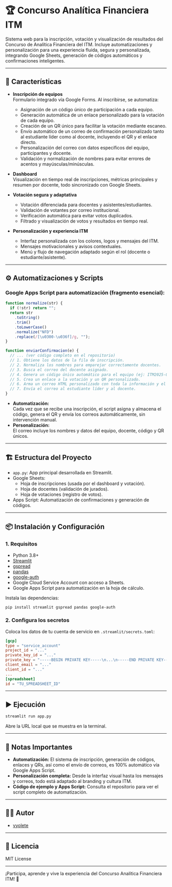 # 🏆 Concurso Analítica Financiera ITM

Sistema web para la inscripción, votación y visualización de resultados del Concurso de Analítica Financiera del ITM. Incluye automatizaciones y personalización para una experiencia fluida, segura y personalizada, integrando Google Sheets, generación de códigos automáticos y confirmaciones inteligentes.

---

## 🚀 Características

- **Inscripción de equipos**  
  Formulario integrado vía Google Forms. Al inscribirse, se automatiza:
  - Asignación de un código único de participación a cada equipo.
  - Generación automática de un enlace personalizado para la votación de cada equipo.
  - Creación de un QR único para facilitar la votación mediante escaneo.
  - Envío automático de un correo de confirmación personalizado tanto al estudiante líder como al docente, incluyendo el QR y el enlace directo.
  - Personalización del correo con datos específicos del equipo, participantes y docente.
  - Validación y normalización de nombres para evitar errores de acentos y mayúsculas/minúsculas.

- **Dashboard**  
  Visualización en tiempo real de inscripciones, métricas principales y resumen por docente, todo sincronizado con Google Sheets.

- **Votación segura y adaptativa**  
  - Votación diferenciada para docentes y asistentes/estudiantes.
  - Validación de votantes por correo institucional.
  - Verificación automática para evitar votos duplicados.
  - Filtrado y visualización de votos y resultados en tiempo real.

- **Personalización y experiencia ITM**  
  - Interfaz personalizada con los colores, logos y mensajes del ITM.
  - Mensajes motivacionales y avisos contextuales.
  - Menú y flujo de navegación adaptado según el rol (docente o estudiante/asistente).

---

## ⚙️ Automatizaciones y Scripts

### Google Apps Script para automatización (fragmento esencial):

```javascript
function normalize(str) {
  if (!str) return "";
  return str
    .toString()
    .trim()
    .toLowerCase()
    .normalize("NFD")
    .replace(/[\u0300-\u036f]/g, ""); 
}

function enviarConfirmacion(e) {
  // ... (ver código completo en el repositorio)
  // 1. Obtiene los datos de la fila de inscripción.
  // 2. Normaliza los nombres para emparejar correctamente docentes.
  // 3. Busca el correo del docente asignado.
  // 4. Genera un código único automático para el equipo (ej: ITM2025-001).
  // 5. Crea un enlace a la votación y un QR personalizado.
  // 6. Arma un correo HTML personalizado con toda la información y el QR.
  // 7. Envía el correo al estudiante líder y al docente.
}
```

- **Automatización:**  
  Cada vez que se recibe una inscripción, el script asigna y almacena el código, genera el QR y envía los correos automáticamente, sin intervención manual.
- **Personalización:**  
  El correo incluye los nombres y datos del equipo, docente, código y QR únicos.

---

## 🏗️ Estructura del Proyecto

- `app.py`: App principal desarrollada en Streamlit.
- Google Sheets:  
  - Hoja de inscripciones (usada por el dashboard y votación).
  - Hoja de docentes (validación de jurados).
  - Hoja de votaciones (registro de votos).
- Apps Script: Automatización de confirmaciones y generación de códigos.

---

## 📦 Instalación y Configuración

### 1. Requisitos

- Python 3.8+
- [Streamlit](https://streamlit.io/)
- [gspread](https://github.com/burnash/gspread)
- [pandas](https://pandas.pydata.org/)
- [google-auth](https://google-auth.readthedocs.io/)
- Google Cloud Service Account con acceso a Sheets.
- Google Apps Script para automatización en la hoja de cálculo.

Instala las dependencias:
```bash
pip install streamlit gspread pandas google-auth
```

### 2. Configura los secretos

Coloca los datos de tu cuenta de servicio en `.streamlit/secrets.toml`:

```toml
[gcp]
type = "service_account"
project_id = "..."
private_key_id = "..."
private_key = "-----BEGIN PRIVATE KEY-----\n...\n-----END PRIVATE KEY-----\n"
client_email = "..."
client_id = "..."
...
[spreadsheet]
id = "TU_SPREADSHEET_ID"
```

---

## ▶️ Ejecución

```bash
streamlit run app.py
```

Abre la URL local que se muestra en la terminal.

---

## 📝 Notas Importantes

- **Automatización:** El sistema de inscripción, generación de códigos, enlaces y QRs, así como el envío de correos, es 100% automático vía Google Apps Script.
- **Personalización completa:** Desde la interfaz visual hasta los mensajes y correos, todo está adaptado al branding y cultura ITM.
- **Código de ejemplo y Apps Script:** Consulta el repositorio para ver el script completo de automatización.

---

## 👨‍💻 Autor

- [vyolete](https://github.com/vyolete)

---

## 📄 Licencia

MIT License

---

¡Participa, aprende y vive la experiencia del Concurso Analítica Financiera ITM! 🚀
